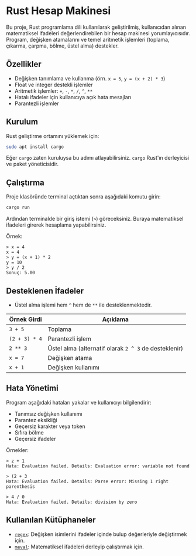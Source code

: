 # Rust Hesap Makinesi

Bu proje, Rust programlama dili kullanılarak geliştirilmiş, kullanıcıdan alınan matematiksel ifadeleri değerlendirebilen bir hesap makinesi yorumlayıcısıdır. Program, değişken atamalarını ve temel aritmetik işlemleri (toplama, çıkarma, çarpma, bölme, üstel alma) destekler.

## Özellikler

- Değişken tanımlama ve kullanma (örn. `x = 5`, `y = (x + 2) * 3`)
- Float ve integer destekli işlemler
- Aritmetik işlemler: `+`, `-`, `*`, `/`, `^`, `**`
- Hatalı ifadeler için kullanıcıya açık hata mesajları
- Parantezli işlemler

## Kurulum

Rust geliştirme ortamını yüklemek için:

```bash
sudo apt install cargo
```

Eğer `cargo` zaten kuruluysa bu adımı atlayabilirsiniz. `cargo` Rust'ın derleyicisi ve paket yöneticisidir.

## Çalıştırma

Proje klasöründe terminal açtıktan sonra aşağıdaki komutu girin:

```bash
cargo run
```

Ardından terminalde bir giriş istemi (`>`) göreceksiniz. Buraya matematiksel ifadeleri girerek hesaplama yapabilirsiniz.

Örnek:

```
> x = 4
x = 4
> y = (x + 1) * 2
y = 10
> y / 2
Sonuç: 5.00
```

## Desteklenen İfadeler

- Üstel alma işlemi hem `^` hem de `**` ile desteklenmektedir.

| Örnek Girdi   | Açıklama                                              |
| ------------- | ----------------------------------------------------- |
| `3 + 5`       | Toplama                                               |
| `(2 + 3) * 4` | Parantezli işlem                                      |
| `2 ** 3`      | Üstel alma (alternatif olarak `2 ^ 3` de desteklenir) |
| `x = 7`       | Değişken atama                                        |
| `x + 1`       | Değişken kullanımı                                    |

## Hata Yönetimi

Program aşağıdaki hataları yakalar ve kullanıcıyı bilgilendirir:

- Tanımsız değişken kullanımı
- Parantez eksikliği
- Geçersiz karakter veya token
- Sıfıra bölme
- Geçersiz ifadeler

Örnekler:

```
> z + 1
Hata: Evaluation failed. Details: Evaluation error: variable not found

> (2 + 3
Hata: Evaluation failed. Details: Parse error: Missing 1 right parenthesis

> 4 / 0
Hata: Evaluation failed. Details: division by zero
```

## Kullanılan Kütüphaneler

- [`regex`](https://crates.io/crates/regex): Değişken isimlerini ifadeler içinde bulup değerleriyle değiştirmek için.
- [`meval`](https://crates.io/crates/meval): Matematiksel ifadeleri derleyip çalıştırmak için.
